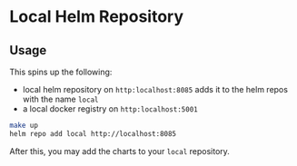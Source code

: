 # Local Helm Repository

## Usage

This spins up the following:
- local helm repository on `http:localhost:8085` adds it to the helm repos with the name `local`
- a local docker registry on `http:localhost:5001`

```bash
make up
helm repo add local http://localhost:8085
```

After this, you may add the charts to your `local` repository.